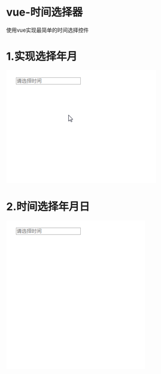 # vue-时间选择器

使用vue实现最简单的时间选择控件

# 1.实现选择年月
![img](https://github.com/summer326717/Blog/blob/master/select_y_m.gif)

# 2.时间选择年月日
![img](https://github.com/summer326717/Blog/blob/master/select_y_m_d.gif)
